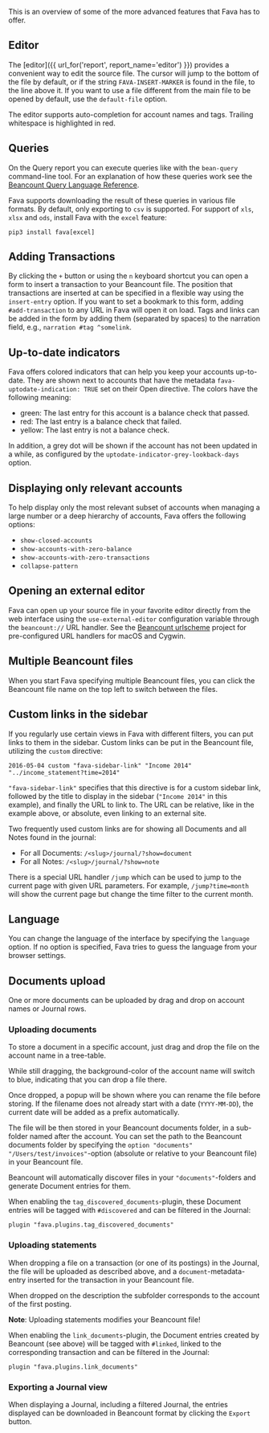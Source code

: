 This is an overview of some of the more advanced features that Fava has to
offer.

## Editor

The [editor]({{ url_for('report', report_name='editor') }}) provides a
convenient way to edit the source file. The cursor will jump to the bottom of
the file by default, or if the string `FAVA-INSERT-MARKER` is found in the
file, to the line above it. If you want to use a file different from the main
file to be opened by default, use the `default-file` option.

The editor supports auto-completion for account names and tags. Trailing
whitespace is highlighted in red.

## Queries

On the Query report you can execute queries like with the `bean-query`
command-line tool. For an explanation of how these queries work see
the [Beancount Query Language Reference](http://furius.ca/beancount/doc/query).

Fava supports downloading the result of these queries in various file formats.
By default, only exporting to `csv` is supported. For support of `xls`, `xlsx`
and `ods`, install Fava with the `excel` feature:

    pip3 install fava[excel]

## Adding Transactions

By clicking the `+` button or using the `n` keyboard shortcut you can open a
form to insert a transaction to your Beancount file. The position that
transactions are inserted at can be specified in a flexible way using the
`insert-entry` option. If you want to set a bookmark to this form, adding
`#add-transaction` to any URL in Fava will open it on load. Tags and links can
be added in the form by adding them (separated by spaces) to the narration
field, e.g., `narration #tag ^somelink`.

## Up-to-date indicators

Fava offers colored indicators that can help you keep your accounts up-to-date.
They are shown next to accounts that have the metadata
`fava-uptodate-indication: TRUE` set on their Open directive. The colors have
the following meaning:

-   green: The last entry for this account is a balance check that passed.
-   red: The last entry is a balance check that failed.
-   yellow: The last entry is not a balance check.

In addition, a grey dot will be shown if the account has not been updated in a
while, as configured by the `uptodate-indicator-grey-lookback-days` option.

## Displaying only relevant accounts

To help display only the most relevant subset of accounts when managing a large
number or a deep hierarchy of accounts, Fava offers the following options:

-   `show-closed-accounts`
-   `show-accounts-with-zero-balance`
-   `show-accounts-with-zero-transactions`
-   `collapse-pattern`

## Opening an external editor

Fava can open up your source file in your favorite editor directly from the web
interface using the `use-external-editor` configuration variable through the
`beancount://` URL handler. See the [Beancount
urlscheme](https://github.com/aumayr/beancount_urlscheme) project for
pre-configured URL handlers for macOS and Cygwin.

## Multiple Beancount files

When you start Fava specifying multiple Beancount files, you can click the
Beancount file name on the top left to switch between the files.

## Custom links in the sidebar

If you regularly use certain views in Fava with different filters, you can put
links to them in the sidebar. Custom links can be put in the Beancount file,
utilizing the `custom` directive:

    2016-05-04 custom "fava-sidebar-link" "Income 2014" "../income_statement?time=2014"

`"fava-sidebar-link"` specifies that this directive is for a custom sidebar
link, followed by the title to display in the sidebar (`"Income 2014"` in this
example), and finally the URL to link to. The URL can be relative, like in the
example above, or absolute, even linking to an external site.

Two frequently used custom links are for showing all Documents and all Notes
found in the journal:

-   For all Documents: `/<slug>/journal/?show=document`
-   For all Notes: `/<slug>/journal/?show=note`

There is a special URL handler `/jump` which can be used to jump to the current
page with given URL parameters. For example, `/jump?time=month` will show the
current page but change the time filter to the current month.

## Language

You can change the language of the interface by specifying the `language`
option. If no option is specified, Fava tries to guess the language from your
browser settings.

## Documents upload

One or more documents can be uploaded by drag and drop on account names or
Journal rows.

### Uploading documents

To store a document in a specific account, just drag and drop the file on the
account name in a tree-table.

While still dragging, the background-color of the account name will switch to
blue, indicating that you can drop a file there.

Once dropped, a popup will be shown where you can rename the file before
storing. If the filename does not already start with a date (`YYYY-MM-DD`), the
current date will be added as a prefix automatically.

The file will be then stored in your Beancount documents folder, in a sub-folder
named after the account. You can set the path to the Beancount documents folder
by specifying the `option "documents" "/Users/test/invoices"`-option (absolute
or relative to your Beancount file) in your Beancount file.

Beancount will automatically discover files in your `"documents"`-folders and
generate Document entries for them.

When enabling the `tag_discovered_documents`-plugin, these Document entries will
be tagged with `#discovered` and can be filtered in the Journal:

    plugin "fava.plugins.tag_discovered_documents"

### Uploading statements

When dropping a file on a transaction (or one of its postings) in the Journal,
the file will be uploaded as described above, and a `document`-metadata-entry
inserted for the transaction in your Beancount file.

When dropped on the description the subfolder corresponds to the account of the
first posting.

**Note**: Uploading statements modifies your Beancount file!

When enabling the `link_documents`-plugin, the Document entries created by
Beancount (see above) will be tagged with `#linked`, linked to the
corresponding transaction and can be filtered in the Journal:

    plugin "fava.plugins.link_documents"

### Exporting a Journal view

When displaying a Journal, including a filtered Journal, the entries displayed
can be downloaded in Beancount format by clicking the `Export` button.
